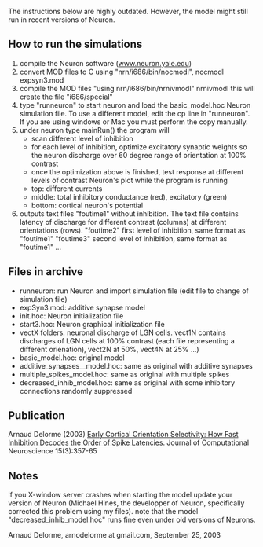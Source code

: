 The instructions below are highly outdated. However, the model
might still run in recent versions of Neuron.

How to run the simulations
--------------------------
1) compile the Neuron software (www.neuron.yale.edu)
2) convert MOD files to C using "nrn/i686/bin/nocmodl", 
	nocmodl expsyn3.mod	
3) compile the MOD files "using nrn/i686/bin/nrnivmodl"
	nrnivmodl
    this will create the file "i686/special"
4) type "runneuron" to start neuron and load the basic_model.hoc
   Neuron simulation file. To use a different model, edit
   the cp line in "runneuron". If you are using windows or Mac
   you must perform the copy manually.
5) under neuron type mainRun()
   the program will
	- scan different level of inhibition
    - for each level of inhibition, optimize excitatory synaptic
      weights so the neuron discharge over 60 degree range of
      orientation at 100% contrast
    - once the optimization above is finished, test response at 
      different levels of contrast
   Neuron's plot while the program is running
    - top: different currents
    - middle: total inhibitory conductance (red), excitatory (green)
    - bottom: cortical neuron's potential
6) outputs text files
    "foutime1" without inhibition. The text file contains latency of
               discharge for different contrast (columns) at different
               orientations (rows). 
    "foutime2" first level of inhibition, same format as "foutime1"
    "foutime3" second level of inhibition, same format as "foutime1"
    ...

Files in archive
----------------
* runneuron: run Neuron and import simulation file (edit file to change of simulation file)
* expSyn3.mod: additive synapse model
* init.hoc: Neuron initialization file
* start3.hoc: Neuron graphical initialization file
* vectX folders: neuronal discharge of LGN cells. vect1N contains  discharges of LGN cells at 100% contrast (each file representing a different orienation), vect2N at 50%, vect4N at 25% ...)
* basic_model.hoc: original model
* additive_synapses__model.hoc: same as original with additive synapses
* multiple_spikes_model.hoc: same as original with multiple spikes
* decreased_inhib_model.hoc: same as original with some inhibitory connections randomly suppressed

Publication
-----------
Arnaud Delorme (2003) [Early Cortical Orientation Selectivity: How Fast Inhibition Decodes the Order of Spike Latencies](https://www.researchgate.net/publication/9008719_Early_Cortical_Orientation_Selectivity_How_Fast_Inhibition_Decodes_the_Order_of_Spike_Latencies
). Journal of Computational Neuroscience 15(3):357-65

Notes
-----
if you X-window server crashes when starting the model
update your version of Neuron (Michael Hines, the developper
of Neuron, specifically corrected this problem using my files).
note that the model "decreased_inhib_model.hoc" runs fine even 
under old versions of Neurons. 

Arnaud Delorme, arnodelorme at gmail.com, September 25, 2003
